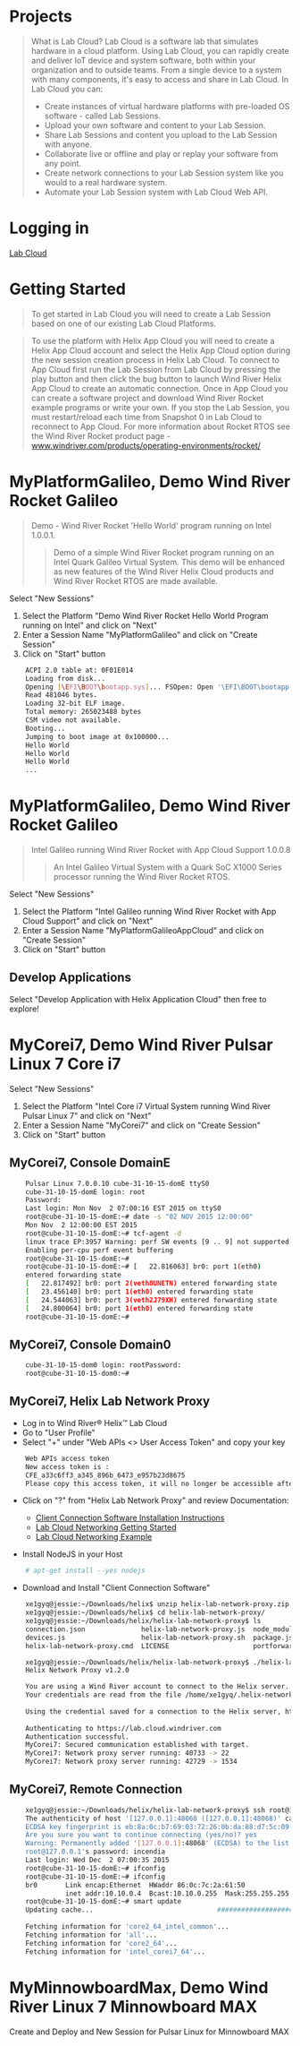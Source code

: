 # Projects

> What is Lab Cloud? Lab Cloud is a software lab that simulates hardware in a cloud platform. Using Lab Cloud, you can rapidly create and deliver IoT device and system software, both within your organization and to outside teams. From a single device to a system with many components, it's easy to access and share in Lab Cloud. In Lab Cloud you can:
> - Create instances of virtual hardware platforms with pre-loaded OS software - called Lab Sessions.
> - Upload your own software and content to your Lab Session.
> - Share Lab Sessions and content you upload to the Lab Session with anyone.
> - Collaborate live or offline and play or replay your software from any point.
> - Create network connections to your Lab Session system like you would to a real hardware system.
> - Automate your Lab Session system with Lab Cloud Web API.

# Logging in

[Lab Cloud](https://lab.cloud.windriver.com/)

# Getting Started

> To get started in Lab Cloud you will need to create a Lab Session based on one of our existing Lab Cloud Platforms.

> To use the platform with Helix App Cloud you will need to create a Helix App Cloud account and select the Helix App Cloud option during the new session creation process in Helix Lab Cloud. To connect to App Cloud first run the Lab Session from Lab Cloud by pressing the play button and then click the bug button to launch Wind River Helix App Cloud to create an automatic connection. Once in App Cloud you can create a software project and download Wind River Rocket example programs or write your own. If you stop the Lab Session, you must restart/reload each time from Snapshot 0 in Lab Cloud to reconnect to App Cloud. For more information about Rocket RTOS see the Wind River Rocket product page - www.windriver.com/products/operating-environments/rocket/

# MyPlatformGalileo, Demo Wind River Rocket Galileo

> Demo - Wind River Rocket 'Hello World' program running on Intel 1.0.0.1.
> > Demo of a simple Wind River Rocket program running on an Intel Quark Galileo Virtual System. This demo will be enhanced as new features of the Wind River Helix Cloud products and Wind River Rocket RTOS are made available.

Select "New Sessions"

1. Select the Platform "Demo Wind River Rocket Hello World Program running on Intel" and click on "Next"
2. Enter a Session Name "MyPlatformGalileo" and click on "Create Session"
3. Click on "Start" button


```sh
    ACPI 2.0 table at: 0F01E014                       
    Loading from disk...   
    Opening [\EFI\BOOT\bootapp.sys]... FSOpen: Open '\EFI\BOOT\bootapp.sys' Success
    Read 481046 bytes.
    Loading 32-bit ELF image.
    Total memory: 265023488 bytes
    CSM video not available.                       
    Booting...        
    Jumping to boot image at 0x100000...
    Hello World
    Hello World
    Hello World
    ...
```

# MyPlatformGalileo, Demo Wind River Rocket Galileo

> Intel Galileo running Wind River Rocket with App Cloud Support 1.0.0.8
> > An Intel Galileo Virtual System with a Quark SoC X1000 Series processor running the Wind River Rocket RTOS.

Select "New Sessions"

1. Select the Platform "Intel Galileo running Wind River Rocket with App Cloud Support" and click on "Next"
2. Enter a Session Name "MyPlatformGalileoAppCloud" and click on "Create Session"
3. Click on "Start" button

## Develop Applications

Select "Develop Application with Helix Application Cloud" then free to explore!

# MyCorei7, Demo Wind River Pulsar Linux 7 Core i7

Select "New Sessions"

1. Select the Platform "Intel Core i7 Virtual System running Wind River Pulsar Linux 7" and click on "Next"
2. Enter a Session Name "MyCorei7" and click on "Create Session"
3. Click on "Start" button

## MyCorei7, Console DomainE

```sh
    Pulsar Linux 7.0.0.10 cube-31-10-15-domE ttyS0
    cube-31-10-15-domE login: root
    Password: 
    Last login: Mon Nov  2 07:00:16 EST 2015 on ttyS0
    root@cube-31-10-15-domE:~# date -s "02 NOV 2015 12:00:00"
    Mon Nov  2 12:00:00 EST 2015
    root@cube-31-10-15-domE:~# tcf-agent -d
    linux trace EP:3957 Warning: perf SW events [9 .. 9] not supported
    Enabling per-cpu perf event buffering
    root@cube-31-10-15-domE:~# 
    root@cube-31-10-15-domE:~# [   22.816063] br0: port 1(eth0)
    entered forwarding state
    [   22.817492] br0: port 2(veth8UNETN) entered forwarding state
    [   23.456140] br0: port 1(eth0) entered forwarding state
    [   24.544063] br0: port 3(veth2J79XH) entered forwarding state
    [   24.800064] br0: port 1(eth0) entered forwarding state
    root@cube-31-10-15-domE:~# 
```

## MyCorei7, Console Domain0

```sh
    cube-31-10-15-dom0 login: rootPassword: 
    root@cube-31-10-15-dom0:~# 
```

## MyCorei7, Helix Lab Network Proxy

- Log in to Wind River® Helix™ Lab Cloud
- Go to "User Profile"
- Select "+" under "Web APIs <> User Access Token" and copy your key

```sh
    Web APIs access token
    New access token is : 
    CFE_a33c6ff3_a345_896b_6473_e957b23d8675
    Please copy this access token, it will no longer be accessible after closing this dialog box.
```

- Click on "?" from "Helix Lab Network Proxy" and review Documentation:
   - [Client Connection Software Installation Instructions
](https://lab.cloud.windriver.com/documents/networkproxy/network_installation)
   - [Lab Cloud Networking Getting Started](https://lab.cloud.windriver.com/documents/networkproxy/network_getting_started)
   - [Lab Cloud Networking Example](https://lab.cloud.windriver.com/documents/networkproxy/network_examples)

- Install NodeJS in your Host
 
```sh
    # apt-get install --yes nodejs
```

- Download and Install "Client Connection Software"

```sh
    xe1gyq@jessie:~/Downloads/helix$ unzip helix-lab-network-proxy.zip
    xe1gyq@jessie:~/Downloads/helix$ cd helix-lab-network-proxy/
    xe1gyq@jessie:~/Downloads/helix/helix-lab-network-proxy$ ls
    connection.json              helix-lab-network-proxy.js  node_modules    sails.js       terminal.js
    devices.js                   helix-lab-network-proxy.sh  package.json    sessions.js    utils.js
    helix-lab-network-proxy.cmd  LICENSE                     portforward.js  tcf-client-js  version.js

    xe1gyq@jessie:~/Downloads/helix/helix-lab-network-proxy$ ./helix-lab-network-proxy.sh 
    Helix Network Proxy v1.2.0

    You are using a Wind River account to connect to the Helix server.
    Your credentials are read from the file /home/xe1gyq/.helix-network-proxy.cred
    
    Using the credential saved for a connection to the Helix server, https://lab.cloud.windriver.com
    
    Authenticating to https://lab.cloud.windriver.com
    Authentication successful.
    MyCorei7: Secured communication established with target.
    MyCorei7: Network proxy server running: 40733 -> 22
    MyCorei7: Network proxy server running: 42729 -> 1534
```

## MyCorei7, Remote Connection

```sh
    xe1gyq@jessie:~/Downloads/helix/helix-lab-network-proxy$ ssh root@127.0.0.1 -p 48068
    The authenticity of host '[127.0.0.1]:48068 ([127.0.0.1]:48068)' can't be established.
    ECDSA key fingerprint is eb:8a:0c:b7:69:03:72:26:0b:da:88:d7:5c:09:94:7a.
    Are you sure you want to continue connecting (yes/no)? yes
    Warning: Permanently added '[127.0.0.1]:48068' (ECDSA) to the list of known hosts.
    root@127.0.0.1's password: incendia
    Last login: Wed Dec  2 07:00:35 2015
    root@cube-31-10-15-domE:~# ifconfig
    root@cube-31-10-15-domE:~# ifconfig
    br0       Link encap:Ethernet  HWaddr 86:0c:7c:2a:61:50  
              inet addr:10.10.0.4  Bcast:10.10.0.255  Mask:255.255.255.0
    root@cube-31-10-15-domE:~# smart update
    Updating cache...                               ################################################################## [100%]
    
    Fetching information for 'core2_64_intel_common'...                      
    Fetching information for 'all'...                                 
    Fetching information for 'core2_64'...
    Fetching information for 'intel_corei7_64'...
```

# MyMinnowboardMax, Demo Wind River Linux 7 Minnowboard MAX

Create and Deploy and New Session for Pulsar Linux for Minnowboard MAX

